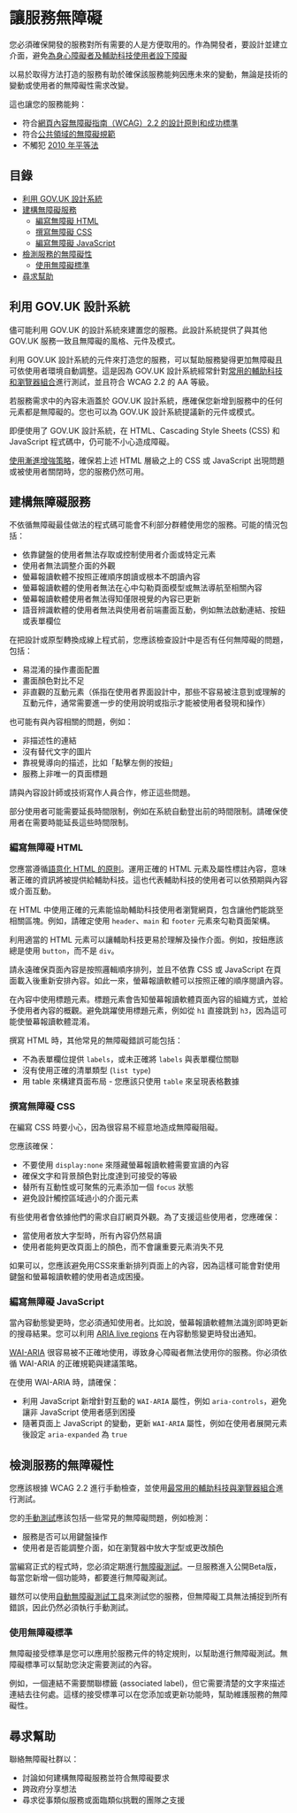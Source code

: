 # 讓服務無障礙

您必須確保開發的服務對所有需要的人是方便取用的。作為開發者，要設計並建立介面，避免[為身心障礙者及輔助科技使用者設下障礙](./making-your-service-accessible-an-introduction.md)

以易於取得方法打造的服務有助於確保該服務能夠因應未來的變動，無論是技術的變動或使用者的無障礙性需求改變。

這也讓您的服務能夠：

- 符合[網頁內容無障礙指南（WCAG）2.2 的設計原則和成功標準](../accessbility/wcag-22-design-principles.md)
- 符合[公共領域的無障礙規範](../appendix/accessibility-requirements-for-public-sector.md)
- 不觸犯 [2010 年平等法](../appendix/equality-act-2010-guidance.md)

## 目錄

 - [利用 GOV.UK 設計系統](#利用-govuk-設計系統)
 - [建構無障礙服務](#建構無障礙服務)
   - [編寫無障礙 HTML](#編寫無障礙-html)
   - [撰寫無障礙 CSS](#撰寫無障礙-css)
   - [編寫無障礙 JavaScript](#編寫無障礙-javascript)
 - [檢測服務的無障礙性](#檢測服務的無障礙性)
   - [使用無障礙標準](#使用無障礙標準)
 - [尋求幫助](#尋求幫助)


## 利用 GOV.UK 設計系統

儘可能利用 GOV.UK 的設計系統來建置您的服務。此設計系統提供了與其他 GOV.UK 服務一致且無障礙的風格、元件及模式。

利用 GOV.UK 設計系統的元件來打造您的服務，可以幫助服務變得更加無障礙且可依使用者環境自動調整。這是因為 GOV.UK 設計系統經常針對[常用的輔助科技和瀏覽器組合](../appendix/propose-a-component-or-pattern.md)進行測試，並且符合 WCAG 2.2 的 AA 等級。

若服務需求中的內容未涵蓋於 GOV.UK 設計系統，應確保您新增到服務中的任何元素都是無障礙的。您也可以為 GOV.UK 設計系統提議新的元件或模式。

即便使用了 GOV.UK 設計系統，在 HTML、Cascading Style Sheets (CSS) 和 JavaScript 程式碼中，仍可能不小心造成障礙。

[使用漸進增強策略](./using-progressive-enhancement.md)，確保若上述 HTML 層級之上的 CSS 或 JavaScript 出現問題或被使用者關閉時，您的服務仍然可用。

## 建構無障礙服務

不依循無障礙最佳做法的程式碼可能會不利部分群體使用您的服務。可能的情況包括：

- 依靠鍵盤的使用者無法存取或控制使用者介面或特定元素
- 使用者無法調整介面的外觀
- 螢幕報讀軟體不按照正確順序朗讀或根本不朗讀內容
- 螢幕報讀軟體的使用者無法在心中勾勒頁面模型或無法導航至相關內容
- 螢幕報讀軟體使用者無法得知僅限視覺的內容已更新
- 語音辨識軟體的使用者無法與使用者前端畫面互動，例如無法啟動連結、按鈕或表單欄位

在把設計或原型轉換成線上程式前，您應該檢查設計中是否有任何無障礙的問題，包括：

- 易混淆的操作畫面配置
- 畫面顏色對比不足
- 非直觀的互動元素（係指在使用者界面設計中，那些不容易被注意到或理解的互動元件，通常需要進一步的使用說明或指示才能被使用者發現和操作）

也可能有與內容相關的問題，例如：

- 非描述性的連結
- 沒有替代文字的圖片
- 靠視覺導向的描述，比如「點擊左側的按鈕」
- 服務上非唯一的頁面標題

請與內容設計師或技術寫作人員合作，修正這些問題。

部分使用者可能需要延長時間限制，例如在系統自動登出前的時間限制。請確保使用者在需要時能延長這些時間限制。

### 編寫無障礙 HTML

您應當遵循[語意化 HTML 的原則](./semantic-markup.md)。運用正確的 HTML 元素及屬性標註內容，意味著正確的資訊將被提供給輔助科技。這也代表輔助科技的使用者可以依預期與內容或介面互動。

在 HTML 中使用正確的元素能協助輔助科技使用者瀏覽網頁，包含讓他們能跳至相關區塊。例如，請確定使用 `header`、`main` 和 `footer` 元素來勾勒頁面架構。

利用適當的 HTML 元素可以讓輔助科技更易於理解及操作介面。例如，按鈕應該總是使用 `button`，而不是 `div`。

請永遠確保頁面內容是按照邏輯順序排列，並且不依靠 CSS 或 JavaScript 在頁面載入後重新安排內容。如此一來，螢幕報讀軟體可以按照正確的順序閱讀內容。

在內容中使用標題元素。標題元素會告知螢幕報讀軟體頁面內容的組織方式，並給予使用者內容的概觀。避免跳躍使用標題元素，例如從 `h1` 直接跳到 `h3`，因為這可能使螢幕報讀軟體混淆。

撰寫 HTML 時，其他常見的無障礙錯誤可能包括：

- 不為表單欄位提供 `labels`，或未正確將 `labels` 與表單欄位關聯
- 沒有使用正確的清單類型 (`list type`)
- 用 table 來構建頁面布局 - 您應該只使用 `table` 來呈現表格數據

### 撰寫無障礙 CSS

在編寫 CSS 時要小心，因為很容易不經意地造成無障礙阻礙。

您應該確保：

- 不要使用 `display:none` 來隱藏螢幕報讀軟體需要宣讀的內容
- 確保文字和背景顏色對比度達到可接受的等級
- 替所有互動性或可聚焦的元素添加一個 `focus` 狀態
- 避免設計觸控區域過小的介面元素

有些使用者會依據他們的需求自訂網頁外觀。為了支援這些使用者，您應確保：

- 當使用者放大字型時，所有內容仍然易讀
- 使用者能夠更改頁面上的顏色，而不會讓重要元素消失不見

如果可以，您應該避免用CSS來重新排列頁面上的內容，因為這樣可能會對使用鍵盤和螢幕報讀軟體的使用者造成困擾。

### 編寫無障礙 JavaScript

當內容動態變更時，您必須通知使用者。比如說，螢幕報讀軟體無法識別即時更新的搜尋結果。您可以利用  [ARIA live regions](https://developer.mozilla.org/en-US/docs/Web/Accessibility/ARIA/ARIA_Live_Regions) 在內容動態變更時發出通知。

[WAI-ARIA](https://www.w3.org/WAI/standards-guidelines/aria/) 很容易被不正確地使用，導致身心障礙者無法使用你的服務。你必須依循 WAI-ARIA 的正確規範與建議策略。

在使用 WAI-ARIA 時，請確保：

- 利用 JavaScript 新增針對互動的 `WAI-ARIA` 屬性，例如 `aria-controls`，避免讓非 JavaScript 使用者感到困擾
- 隨著頁面上 JavaScript 的變動，更新 `WAI-ARIA` 屬性，例如在使用者展開元素後設定 `aria-expanded` 為 `true`

## 檢測服務的無障礙性

您應該根據 WCAG 2.2 進行手動檢查，並使用[最常用的輔助科技與瀏覽器組合](./testing-with-assistive-technologies.md)進行測試。

您的[手動測試](./testing-with-assistive-technologies.md)應該包括一些常見的無障礙問題，例如檢測：

- 服務是否可以用鍵盤操作
- 使用者是否能調整介面，如在瀏覽器中放大字型或更改顏色

當編寫正式的程式時，您必須定期進行[無障礙測試](https://www.gov.uk/service-manual/technology/testing-for-accessibility)。一旦服務進入公開Beta版，每當您新增一個功能時，都要進行無障礙測試。

雖然可以使用[自動無障礙測試工具](../accessbility/testing-for-accessibility.md#自動化測試)來測試您的服務，但無障礙工具無法捕捉到所有錯誤，因此仍然必須執行手動測試。

### 使用無障礙標準

無障礙接受標準是您可以應用於服務元件的特定規則，以幫助進行無障礙測試。無障礙標準可以幫助您決定需要測試的內容。

例如，一個連結不需要關聯標籤 (associated label)，但它需要清楚的文字來描述連結去往何處。這樣的接受標準可以在您添加或更新功能時，幫助維護服務的無障礙性。

## 尋求幫助

聯絡無障礙社群以：

- 討論如何建構無障礙服務並符合無障礙要求
- 跨政府分享想法
- 尋求從事類似服務或面臨類似挑戰的團隊之支援
